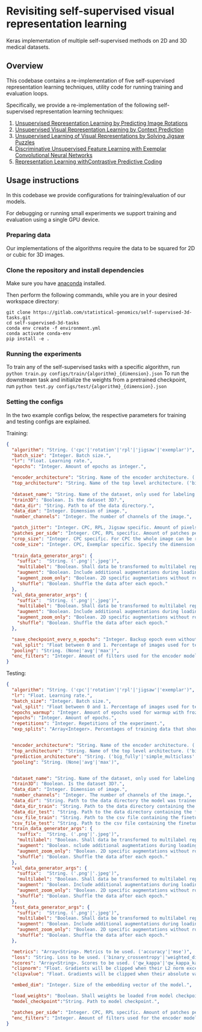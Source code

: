 # Revisiting self-supervised visual representation learning

Keras implementation of multiple self-supervised methods on 2D and 3D medical datasets.

## Overview

This codebase contains a re-implementation of five self-supervised representation learning
techniques, utility code for running training and evaluation loops.

Specifically, we provide a re-implementation of the following self-supervised representation learning techniques:

1.  [Unsupervised Representation Learning by Predicting Image Rotations](https://arxiv.org/abs/1803.07728)
2.  [Unsupervised Visual Representation Learning by Context Prediction](https://arxiv.org/abs/1505.05192)
3.  [Unsupervised Learning of Visual Representations by Solving Jigsaw Puzzles](https://arxiv.org/abs/1603.09246)
4.  [Discriminative Unsupervised Feature Learning with Exemplar Convolutional
    Neural Networks](https://arxiv.org/abs/1406.6909)
5.  [Representation Learning withContrastive Predictive Coding](https://arxiv.org/pdf/1807.03748.pdf)

## Usage instructions

In this codebase we provide configurations for training/evaluation of our models.

For debugging or running small experiments we support training and evaluation using a single GPU device.

### Preparing data

Our implementations of the algorithms require the data to be squared for 2D or cubic for 3D images.

### Clone the repository and install dependencies

Make sure you have [anaconda](https://docs.conda.io/projects/conda/en/latest/user-guide/install/index.html) installed.

Then perform the following commands, while you are in your desired workspace directory:
```shell script
git clone https://gitlab.com/statistical-genomics/self-supervised-3d-tasks.git
cd self-supervised-3d-tasks
conda env create -f environment.yml
conda activate conda-env
pip install -e .
```

### Running the experiments
To train any of the self-supervised tasks with a specific algorithm, run `python train.py configs/train/{algorithm}_{dimension}.json`
To run the downstream task and initialize the weights from a pretrained checkpoint, run `python test.py configs/test/{algorithm}_{dimension}.json`

### Setting the configs

In the two example configs below, the respective parameters for training and testing configs are explained.

Training:
```json 
{
  "algorithm": "String. ('cpc'|'rotation'|'rpl'|'jigsaw'|'exemplar')",
  "batch_size": "Integer. Batch size.",
  "lr": "Float. Learning rate.",
  "epochs": "Integer. Amount of epochs as integer.",

  "encoder_architecture": "String. Name of the encoder architecture. ('DenseNet121'|'InceptionV3'|'ResNet50'|'ResNet50V2'|'ResNet101'|'ResNet101V2'|'ResNet152'|'InceptionResNetV2')",
  "top_architecture": "String. Name of the top level architecture. ('big_fully'|'simple_multiclass'|'unet_3d_upconv'|'unet_3d_upconv_patches') ",
    
  "dataset_name": "String. Name of the dataset, only used for labeling the log data.",
  "train3D": "Boolean. Is the dataset 3D?.",
  "data_dir": "String. Path to of the data directory.",
  "data_dim": "Integer. Dimension of image.",
  "number_channels": "Integer. The number of channels of the image.",

  "patch_jitter": "Integer. CPC, RPL, Jigsaw specific. Amount of pixels the jitter every patch should have.",
  "patches_per_side": "Integer. CPC, RPL specific. Amount of patches per dimension. 2 patches per side result in 8 patches for a 2D and 16 patches for a 3D image.",
  "crop_size": "Integer. CPC specific. For CPC the whole image can be randomly cropped to a smaller size to make the self-supervised task harder",
  "code_size": "Integer. CPC, Exemplar specific. Specify the dimension of the latent space",
  
  "train_data_generator_args": {
    "suffix":  "String. ('.png'|'.jpeg')",
    "multilabel": "Boolean. Shall data be transformed to multilabel representation. (0 => [0, 0], 1 => [1, 0], 2 => [1, 1]",
    "augment": "Boolean. Include additional augmentations during loading the data. 2D augmentations: zooming, rotating. 3D augmentations: flipping, color distortion, rotation",
    "augment_zoom_only": "Boolean. 2D specific augmentations without rotating the image.",
    "shuffle": "Boolean. Shuffle the data after each epoch."
  },
  "val_data_generator_args": {
    "suffix":  "String. ('.png'|'.jpeg')",
    "multilabel": "Boolean. Shall data be transformed to multilabel representation. (0 => [0, 0], 1 => [1, 0], 2 => [1, 1]",
    "augment": "Boolean. Include additional augmentations during loading the data. 2D augmentations: zooming, rotating. 3D augmentations: flipping, color distortion, rotation",
    "augment_zoom_only": "Boolean. 2D specific augmentations without rotating the image.",
    "shuffle": "Boolean. Shuffle the data after each epoch."
  },

  "save_checkpoint_every_n_epochs": "Integer. Backup epoch even without improvements every n epochs.",
  "val_split": "Float between 0 and 1. Percentage of images used for test, None for no validation set.",
  "pooling": "String. (None|'avg'|'max')",
  "enc_filters": "Integer. Amount of filters used for the encoder model"
}
```

Testing:
```json
{
  "algorithm": "String. ('cpc'|'rotation'|'rpl'|'jigsaw'|'exemplar')",
  "lr": "Float. Learning rate.",
  "batch_size": "Integer. Batch size.",
  "val_split": "Float between 0 and 1. Percentage of images used for test. None for no validation set.",
  "epochs_warmup": "Integer. Amount of epochs used for warmup with frozen weights. ",
  "epochs": "Integer. Amount of epochs.",
  "repetitions": "Integer. Repetitions of the experiment.",
  "exp_splits": "Array<Integer>. Percentages of training data that should be used for the experiments. ([100,10,1,50,25])",


  "encoder_architecture": "String. Name of the encoder architecture. ('DenseNet121'|'InceptionV3'|'ResNet50'|'ResNet50V2'|'ResNet101'|'ResNet101V2'|'ResNet152'|'InceptionResNetV2')",
  "top_architecture": "String. Name of the top level architecture. ('big_fully'|'simple_multiclass'|'unet_3d_upconv'|'unet_3d_upconv_patches')",
  "prediction_architecture": "String. ('big_fully'|'simple_multiclass'|'unet_3d_upconv')",
  "pooling": "String. (None|'avg'|'max')",


  "dataset_name": "String. Name of the dataset, only used for labeling the log data.",
  "train3D": "Boolean. Is the dataset 3D?.",
  "data_dim": "Integer. Dimension of image.",
  "number_channels": "Integer. The number of channels of the image.",
  "data_dir": "String. Path to the data directory the model was trained on.",
  "data_dir_train": "String. Path to the data directory containing the finetuning train data.",
  "data_dir_test": "String. Path to the data directory containing the finetuning test data.",
  "csv_file_train": "String. Path to the csv file containing the finetuning train data.",
  "csv_file_test": "String. Path to the csv file containing the finetuning test data.",
  "train_data_generator_args": {
    "suffix":  "String. ('.png'|'.jpeg')",
    "multilabel": "Boolean. Shall data be transformed to multilabel representation. (0 => [0, 0], 1 => [1, 0], 2 => [1, 1]",
    "augment": "Boolean. nclude additional augmentations during loading the data. 2D augmentations: zooming, rotating. 3D augmentations: flipping, color distortion, rotation.",
    "augment_zoom_only": "Boolean. 2D specific augmentations without rotating the image.",
    "shuffle": "Boolean. Shuffle the data after each epoch."
  },
  "val_data_generator_args": {
    "suffix":  "String. ('.png'|'.jpeg')",
    "multilabel": "Boolean. Shall data be transformed to multilabel representation. (0 => [0, 0], 1 => [1, 0], 2 => [1, 1]",
    "augment": "Boolean. Include additional augmentations during loading the data. 2D augmentations: zooming, rotating. 3D augmentations: flipping, color distortion, rotation",
    "augment_zoom_only": "Boolean. 2D specific augmentations without rotating the image.",
    "shuffle": "Boolean. Shuffle the data after each epoch."
  },
  "test_data_generator_args": {
    "suffix":  "String. ('.png'|'.jpeg')",
    "multilabel": "Boolean. Shall data be transformed to multilabel representation. (0 => [0, 0], 1 => [1, 0], 2 => [1, 1]",
    "augment": "Boolean. Include additional augmentations during loading the data. 2D augmentations: zooming, rotating. 3D augmentations: flipping, color distortion, rotation",
    "augment_zoom_only": "Boolean. 2D specific augmentations without rotating the image.",
    "shuffle": "Boolean. Shuffle the data after each epoch."
  },

  "metrics": "Array<String>. Metrics to be used. ('accuracy'|'mse')",
  "loss": "String. Loss to be used. ('binary_crossentropy'|'weighted_dice_loss'|'weighted_sum_loss'|'weighted_categorical_crossentropy'|'jaccard_distance')",
  "scores": "Array<String>. Scores to be used. ('qw_kappa'|'qw_kappa_kaggle'|'cat_accuracy'|'cat_acc_kaggle'|'dice'|'jaccard')",
  "clipnorm": "Float. Gradients will be clipped when their L2 norm exceeds this value.",
  "clipvalue": "Float. Gradients will be clipped when their absolute value exceeds this value.",

  "embed_dim": "Integer. Size of the embedding vector of the model.",

  "load_weights": "Boolean. Shall weights be loaded from model checkpoint.",
  "model_checkpoint":"String. Path to model checkpoint.",

  "patches_per_side": "Integer. CPC, RPL specific. Amount of patches per dimension. 2 patches per side result in 8 patches for a 2D and 16 patches for a 3D image.",
  "enc_filters": "Integer. Amount of filters used for the encoder model"
}
```